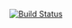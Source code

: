 [![Build Status](https://travis-ci.org/damien5314/BatchUninstaller.svg?branch=master)](https://travis-ci.org/damien5314/BatchUninstaller)
